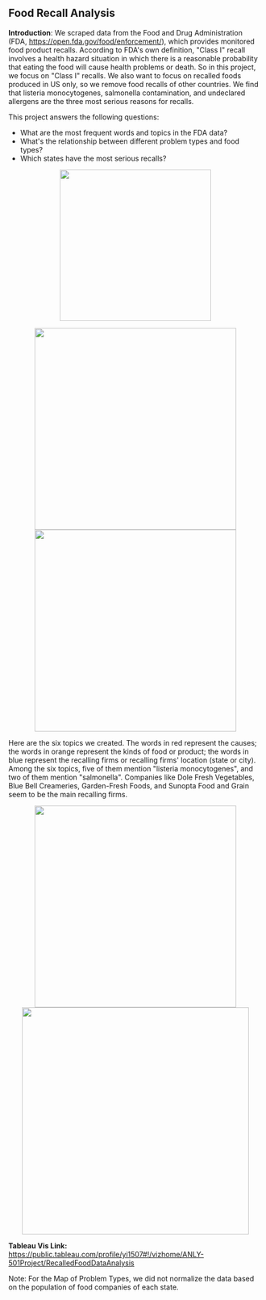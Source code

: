 ## Food Recall Analysis

__Introduction__:
We scraped data from the Food and Drug Administration (FDA, https://open.fda.gov/food/enforcement/), which provides monitored food product recalls. 
According to FDA's own definition, "Class I" recall involves a health hazard situation in which there is a 
reasonable probability that eating the food will cause health problems or death. So in this project, 
we focus on "Class I" recalls. We also want to focus on recalled foods produced in US only, 
so we remove food recalls of other countries. We find that listeria monocytogenes, salmonella contamination, 
and undeclared allergens are the three most serious reasons for recalls.

This project answers the following questions:
* What are the most frequent words and topics in the FDA data?
* What's the relationship between different problem types and food types?
* Which states have the most serious recalls?

<p align="center">
  <img src="https://github.com/GULily/Projects/blob/master/FoodRecall/Wordcloud.png" width="300"/>
</p>

<p align="center">
  <img src="https://github.com/GULily/Projects/blob/master/FoodRecall/TopicModeling.png" width="400"/>
  <img src="https://github.com/GULily/Projects/blob/master/FoodRecall/TopicModeling2.png" width="400"/>
</p>

Here are the six topics we created. The words in red represent the causes; the words in orange represent the kinds of food or product; the words in blue represent the recalling firms or recalling firms' location (state or city). Among the six topics, five of them mention "listeria monocytogenes", and two of them mention "salmonella". Companies like Dole Fresh Vegetables, Blue Bell Creameries, Garden-Fresh Foods, and Sunopta Food and Grain seem to be the main recalling firms.

<p align="center">
  <img src="https://github.com/GULily/Projects/blob/master/FoodRecall/Table.png" width="400"/>
  <img src="https://github.com/GULily/Projects/blob/master/FoodRecall/Map.png" width="450"/>
</p>

__Tableau Vis Link:__ https://public.tableau.com/profile/yi1507#!/vizhome/ANLY-501Project/RecalledFoodDataAnalysis

Note: For the Map of Problem Types, we did not normalize the data based on the population of food companies of each state.



